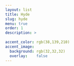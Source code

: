```yaml
---
layout: list
title: Hyde
slug: hyde
menu: true
order: 1
description: >
  
accent_color: rgb(38,139,210)
accent_image:
  background: rgb(32,32,32)
  overlay:    false
---
```

